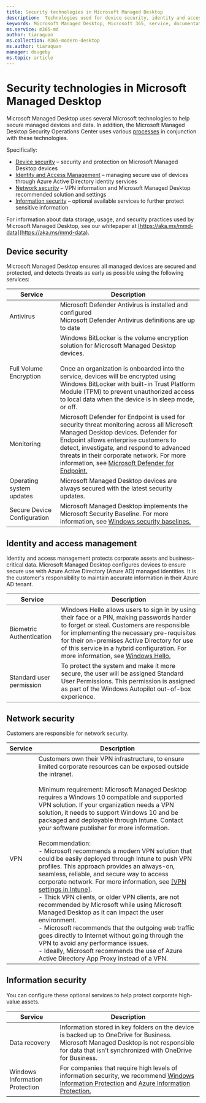 ```yaml
---
title: Security technologies in Microsoft Managed Desktop 
description:  Technologies used for device security, identity and access management, network security, and information security
keywords: Microsoft Managed Desktop, Microsoft 365, service, documentation
ms.service: m365-md
author: tiaraquan
ms.collection: M365-modern-desktop
ms.author: tiaraquan
manager: dougeby
ms.topic: article
---
```


# Security technologies in Microsoft Managed Desktop

<!--Security, also Onboarding doc: data handling/store, privileged account access -->

Microsoft Managed Desktop uses several Microsoft technologies to help secure managed devices and data. In addition, the Microsoft Managed Desktop Security Operations Center uses various [processes](security-operations.md) in conjunction with these technologies.

Specifically:

- [Device security](#device-security) – security and protection on Microsoft Managed Desktop devices
- [Identity and Access Management](#identity-and-access-management) – managing secure use of devices through Azure Active Directory identity services
- [Network security](#network-security) – VPN information and Microsoft Managed Desktop recommended solution and settings
- [Information security](#information-security) – optional available services to further protect sensitive information

For information about data storage, usage, and security practices used by Microsoft Managed Desktop, see our whitepaper at [https://aka.ms/mmd-data](https://aka.ms/mmd-data).


## Device security

Microsoft Managed Desktop ensures all managed devices are secured and protected, and detects threats as early as possible using the following services:

Service | Description
--- | ---
Antivirus | Microsoft Defender Antivirus is installed and configured<br>Microsoft Defender Antivirus definitions are up to date
Full Volume Encryption | Windows BitLocker is the volume encryption solution for Microsoft Managed Desktop devices.<br><br>Once an organization is onboarded into the service, devices will be encrypted using Windows BitLocker with built-in Trust Platform Module (TPM) to prevent unauthorized access to local data when the device is in sleep mode, or off.
Monitoring | Microsoft Defender for Endpoint is used for security threat monitoring across all Microsoft Managed Desktop devices. Defender for Endpoint allows enterprise customers to detect, investigate, and respond to advanced threats in their corporate network. For more information, see [Microsoft Defender for Endpoint.](/windows/threat-protection/windows-defender-atp/windows-defender-advanced-threat-protection)
Operating system updates | Microsoft Managed Desktop devices are always secured with the latest security updates.
Secure Device Configuration | Microsoft Managed Desktop implements the Microsoft Security Baseline. For more information, see [Windows security baselines.](/windows/security/threat-protection/windows-security-baselines)



## Identity and access management

Identity and access management protects corporate assets and business-critical data. Microsoft Managed Desktop configures devices to ensure secure use with Azure Active Directory (Azure AD) managed identities. It is the customer's responsibility to maintain accurate information in their Azure AD tenant.

Service | Description
--- | ---
Biometric Authentication | Windows Hello allows users to sign in by using their face or a PIN, making passwords harder to forget or steal. Customers are responsible for implementing the necessary pre-requisites for their on-premises Active Directory for use of this service in a hybrid configuration. For more information, see [Windows Hello.](/windows-hardware/design/device-experiences/windows-hello) 
Standard user permission | To protect the system and make it more secure, the user will be assigned Standard User Permissions. This permission is assigned as part of the Windows Autopilot out-of-box experience.



## Network security

Customers are responsible for network security. 

Service | Description
--- | ---
VPN | Customers own their VPN infrastructure, to ensure limited corporate resources can be exposed outside the intranet.<br><br>Minimum requirement: Microsoft Managed Desktop requires a Windows 10 compatible and supported VPN solution. If your organization needs a VPN solution, it needs to support Windows 10 and be packaged and deployable through Intune. Contact your software publisher for more information.<br><br>Recommendation:<br>- Microsoft recommends a modern VPN solution that could be easily deployed through Intune to push VPN profiles. This approach provides an always-on, seamless, reliable, and secure way to access corporate network. For more information, see [[VPN settings in Intune]](/intune/vpn-settings-configure).<br>- Thick VPN clients, or older VPN clients, are not recommended by Microsoft while using Microsoft Managed Desktop as it can impact the user environment.<br>- Microsoft recommends that the outgoing web traffic goes directly to Internet without going through the VPN to avoid any performance issues.<br>- Ideally, Microsoft recommends the use of Azure Active Directory App Proxy instead of a VPN.


## Information security

You can configure these optional services to help protect corporate high-value assets. 

Service | Description
--- | ---
Data recovery  | Information stored in key folders on the device is backed up to OneDrive for Business. Microsoft Managed Desktop is not responsible for data that isn’t synchronized with OneDrive for Business.
Windows Information Protection | For companies that require high levels of information security, we recommend [Windows Information Protection](/windows/threat-protection/windows-information-protection/protect-enterprise-data-using-wip) and [Azure Information Protection.](https://www.microsoft.com/cloud-platform/azure-information-protection)
